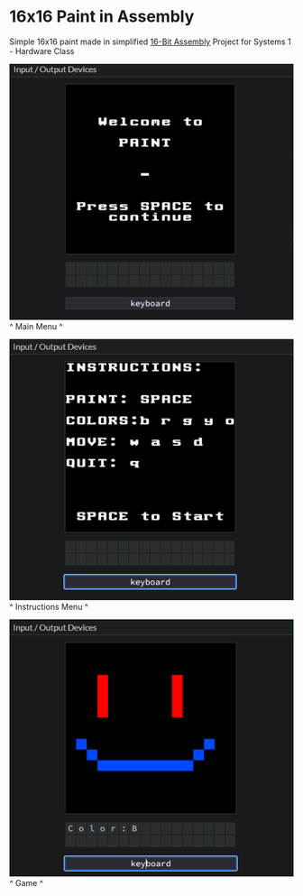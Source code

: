 # 16x16 Paint in Assembly

Simple 16x16 paint made in simplified [16-Bit Assembly](https://e.famnit.upr.si/pluginfile.php/696726/mod_resource/content/1/index.html)
Project for Systems 1 - Hardware Class

![Menu1](/pictures/1.png)
</br>
^ Main Menu ^

![Menu2](/pictures/2.png)
</br>
^ Instructions Menu ^

![Menu3](/pictures/3.png)
</br>
^ Game ^

